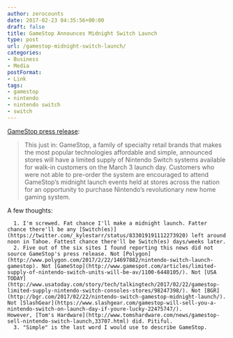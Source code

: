 ```yaml
---
author: zerocounts
date: 2017-02-23 04:35:56+00:00
draft: false
title: GameStop Announces Midnight Switch Launch
type: post
url: /gamestop-midnight-switch-launch/
categories:
- Business
- Media
postFormat:
- Link
tags:
- gamestop
- nintendo
- nintendo switch
- switch
---
```


[GameStop press release](http://investor.gamestop.com/phoenix.zhtml?c=130125&p=irol-newsArticle&ID=2248270):


<blockquote>This just in: GameStop, a family of specialty retail brands that makes the most popular technologies affordable and simple, announced stores will have a limited supply of Nintendo Switch systems available for walk-in customers on the March 3 launch day. Customers who were not able to pre-order the system are encouraged to attend GameStop’s midnight launch events held at stores across the nation for an opportunity to purchase Nintendo’s revolutionary new home gaming system.</blockquote>


A few thoughts:



 	  1. I'm screwed. Fat chance I'll make a midnight launch. Fatter chance there'll be any [Switch(es)](https://twitter.com/_kylestarr/status/833019191112273920) left around noon in Tahoe. Fattest chance there'll be Switch(es) days/weeks later.
 	  2. Five out of the six sites I found reporting this news did not source GameStop's press release. Not [Polygon](http://www.polygon.com/2017/2/22/14697882/nintendo-switch-launch-gamestop). Not [GameStop](http://www.gamespot.com/articles/limited-supply-of-nintendo-switch-units-will-be-av/1100-6448105/). Not [USA TODAY](http://www.usatoday.com/story/tech/talkingtech/2017/02/22/gamestop-limited-supply-nintendo-switch-consoles-stores/98247398/). Not [BGR](http://bgr.com/2017/02/22/nintendo-switch-gamestop-midnight-launch/). Not [SlashGear](https://www.slashgear.com/gamestop-will-sell-you-a-nintendo-switch-on-launch-day-if-youre-lucky-22475747/). However, [Tom's Hardware](http://www.tomshardware.com/news/gamestop-sell-nintendo-switch-launch,33707.html) did. Pitiful.
 	  3. "Simple" is the last word I would use to describe GameStop.

